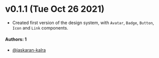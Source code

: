 # v0.1.1 (Tue Oct 26 2021)

- Created first version of the design system, with `Avatar`, `Badge`, `Button`, `Icon` and `Link` components.

#### Authors: 1

- [@jaskaran-kalra](https://github.com/jaskaran-kalra)
